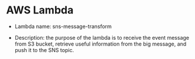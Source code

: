 # AWS Lambda

- Lambda name: sns-message-transform

- Description: the purpose of the lambda is to receive the event message from S3 bucket, retrieve useful information from the big message, and push it to the SNS topic.

